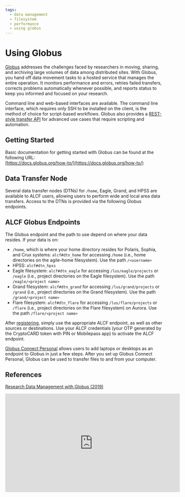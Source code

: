 ```yaml
---
tags:
  - data management
  - filesystem
  - performance
  - using globus
---
```


# Using Globus

[Globus](http://www.globus.org/) addresses the challenges faced by researchers in moving, sharing, and archiving large volumes of data among distributed sites. With Globus, you hand off data movement tasks to a hosted service that manages the entire operation. It monitors performance and errors, retries failed transfers, corrects problems automatically whenever possible, and reports status to keep you informed and focused on your research.

Command line and web-based interfaces are available. The command line interface, which requires only SSH to be installed on the client, is the method of choice for script-based workflows. Globus also provides a [REST-style transfer API](https://docs.globus.org/api/transfer/) for advanced use cases that require scripting and automation.

## Getting Started

Basic documentation for getting started with Globus can be found at the following URL:  
[https://docs.globus.org/how-to/](https://docs.globus.org/how-to/)

## Data Transfer Node

Several data transfer nodes (DTNs) for `/home`, Eagle, Grand, and HPSS are available to ALCF users, allowing users to perform wide and local area data transfers. Access to the DTNs is provided via the following Globus endpoints.

## ALCF Globus Endpoints

The Globus endpoint and the path to use depend on where your data resides. If your data is on:

- `/home`, which is where your home directory resides for Polaris, Sophia, and Crux systems: `alcf#dtn_home` for accessing `/home` (i.e., home directories on the agile-home filesystem). Use the path `/<username>`
- HPSS: `alcf#dtn_hpss`
- Eagle filesystem: `alcf#dtn_eagle` for accessing `/lus/eagle/projects` or `/eagle` (i.e., project directories on the Eagle filesystem). Use the path `/eagle/<project name>`
- Grand filesystem: `alcf#dtn_grand` for accessing `/lus/grand/projects` or `/grand` (i.e., project directories on the Grand filesystem). Use the path `/grand/<project name>`
- Flare filesystem: `alcf#dtn_flare` for accessing `/lus/flare/projects` or `/flare` (i.e., project directories on the Flare filesystem) on Aurora. Use the path `/flare/<project name>`

After [registering](https://app.globus.org/), simply use the appropriate ALCF endpoint, as well as other sources or destinations. Use your ALCF credentials (your OTP generated by the CryptoCARD token with PIN or Mobilepass app) to activate the ALCF endpoint.

[Globus Connect Personal](https://www.globus.org/globus-connect-personal) allows users to add laptops or desktops as an endpoint to Globus in just a few steps. After you set up Globus Connect Personal, Globus can be used to transfer files to and from your computer.

## References

[Research Data Management with Globus (2019)](https://www.alcf.anl.gov/support-center/training-assets/research-data-management-globus)  
<iframe width="560" height="315" src="https://www.youtube.com/embed/1nCfWslDrf8" title="YouTube video player" frameborder="0" allow="accelerometer; autoplay; clipboard-write; encrypted-media; gyroscope; picture-in-picture" allowfullscreen></iframe>
